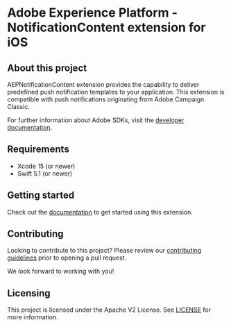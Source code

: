 # Adobe Experience Platform - NotificationContent extension for iOS

## About this project

AEPNotificationContent extension provides the capability to deliver predefined push notification templates to your application. This extension is compatible with push notifications originating from Adobe Campaign Classic.

For further information about Adobe SDKs, visit the [developer documentation](https://developer.adobe.com/client-sdks/documentation/).

## Requirements

- Xcode 15 (or newer)
- Swift 5.1 (or newer)

## Getting started

Check out the [documentation](./Documentation/README.md) to get started using this extension.

## Contributing

Looking to contribute to this project? Please review our [contributing guidelines](./.github/CONTRIBUTING.md) prior to opening a pull request.

We look forward to working with you!

## Licensing

This project is licensed under the Apache V2 License. See [LICENSE](./LICENSE) for more information.
